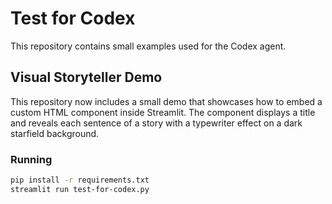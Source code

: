 # Test for Codex

This repository contains small examples used for the Codex agent.

## Visual Storyteller Demo

This repository now includes a small demo that showcases how to embed a
custom HTML component inside Streamlit. The component displays a title and
reveals each sentence of a story with a typewriter effect on a dark
starfield background.

### Running

```bash
pip install -r requirements.txt
streamlit run test-for-codex.py
```
